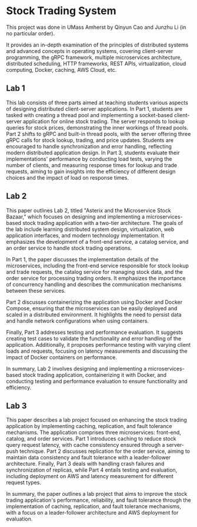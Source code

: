 # Stock Trading System

This project was done in UMass Amherst by Qinyun Cao and Junzhu Li (in no particular order).

It provides an in-depth examination of the principles of distributed systems and advanced concepts in operating systems, covering client-server programming, the gRPC framework, multiple microservices architecture, distributed scheduling, HTTP frameworks, REST APIs, virtualization, cloud computing, Docker, caching, AWS Cloud, etc.


## Lab 1
This lab consists of three parts aimed at teaching students various aspects of designing distributed client-server applications. In Part 1, students are tasked with creating a thread pool and implementing a socket-based client-server application for online stock trading. The server responds to lookup queries for stock prices, demonstrating the inner workings of thread pools. Part 2 shifts to gRPC and built-in thread pools, with the server offering three gRPC calls for stock lookup, trading, and price updates. Students are encouraged to handle synchronization and error handling, reflecting modern distributed application design. In Part 3, students evaluate their implementations' performance by conducting load tests, varying the number of clients, and measuring response times for lookup and trade requests, aiming to gain insights into the efficiency of different design choices and the impact of load on response times.
## Lab 2
This paper outlines Lab 2, titled "Asterix and the Microservice Stock Bazaar," which focuses on designing and implementing a microservices-based stock trading application with a two-tier architecture. The goals of the lab include learning distributed system design, virtualization, web application interfaces, and modern technology implementation. It emphasizes the development of a front-end service, a catalog service, and an order service to handle stock trading operations.

In Part 1, the paper discusses the implementation details of the microservices, including the front-end service responsible for stock lookup and trade requests, the catalog service for managing stock data, and the order service for processing trading orders. It emphasizes the importance of concurrency handling and describes the communication mechanisms between these services.

Part 2 discusses containerizing the application using Docker and Docker Compose, ensuring that the microservices can be easily deployed and scaled in a distributed environment. It highlights the need to persist data and handle network configurations when using containers.

Finally, Part 3 addresses testing and performance evaluation. It suggests creating test cases to validate the functionality and error handling of the application. Additionally, it proposes performance testing with varying client loads and requests, focusing on latency measurements and discussing the impact of Docker containers on performance.

In summary, Lab 2 involves designing and implementing a microservices-based stock trading application, containerizing it with Docker, and conducting testing and performance evaluation to ensure functionality and efficiency.
## Lab 3
This paper describes a lab project focused on enhancing the stock trading application by implementing caching, replication, and fault tolerance mechanisms. The application comprises three microservices: front-end, catalog, and order services. Part 1 introduces caching to reduce stock query request latency, with cache consistency ensured through a server-push technique. Part 2 discusses replication for the order service, aiming to maintain data consistency and fault tolerance with a leader-follower architecture. Finally, Part 3 deals with handling crash failures and synchronization of replicas, while Part 4 entails testing and evaluation, including deployment on AWS and latency measurement for different request types.

In summary, the paper outlines a lab project that aims to improve the stock trading application's performance, reliability, and fault tolerance through the implementation of caching, replication, and fault tolerance mechanisms, with a focus on a leader-follower architecture and AWS deployment for evaluation.
